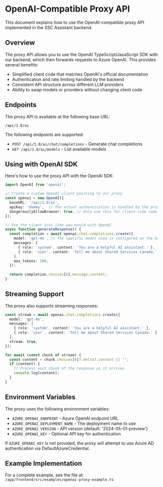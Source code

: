 # OpenAI-Compatible Proxy API

This document explains how to use the OpenAI-compatible proxy API implemented in the SSC Assistant backend.

## Overview

The proxy API allows you to use the OpenAI TypeScript/JavaScript SDK with our backend, which then forwards requests to Azure OpenAI. This provides several benefits:

- Simplified client code that matches OpenAI's official documentation
- Authentication and rate limiting handled by the backend
- Consistent API structure across different LLM providers
- Ability to swap models or providers without changing client code

## Endpoints

The proxy API is available at the following base URL:

```
/api/1.0/ai
```

The following endpoints are supported:

- `POST /api/1.0/ai/chat/completions` - Generate chat completions
- `GET /api/1.0/ai/models` - List available models

## Using with OpenAI SDK

Here's how to use the proxy API with the OpenAI SDK:

```typescript
import OpenAI from 'openai';

// Create a custom OpenAI client pointing to our proxy
const openai = new OpenAI({
  baseURL: '/api/1.0/ai',
  apiKey: 'dummy',  // The actual authentication is handled by the proxy
  dangerouslyAllowBrowser: true, // Only use this for client-side code
});

// Use the client just like you would with OpenAI
async function generateResponse() {
  const completion = await openai.chat.completions.create({
    model: 'gpt-4o', // The specific model used is configured on the backend
    messages: [
      { role: 'system', content: 'You are a helpful AI assistant.' },
      { role: 'user', content: 'Tell me about Shared Services Canada.' }
    ],
    max_tokens: 500,
  });
  
  return completion.choices[0].message.content;
}
```

## Streaming Support

The proxy also supports streaming responses:

```typescript
const stream = await openai.chat.completions.create({
  model: 'gpt-4o',
  messages: [
    { role: 'system', content: 'You are a helpful AI assistant.' },
    { role: 'user', content: 'Tell me about Shared Services Canada.' }
  ],
  stream: true,
});

for await (const chunk of stream) {
  const content = chunk.choices[0]?.delta?.content || '';
  if (content) {
    // Process each chunk of the response as it arrives
    console.log(content);
  }
}
```

## Environment Variables

The proxy uses the following environment variables:

- `AZURE_OPENAI_ENDPOINT` - Azure OpenAI endpoint URL
- `AZURE_OPENAI_DEPLOYMENT_NAME` - The deployment name to use
- `AZURE_OPENAI_VERSION` - API version (default: '2024-05-01-preview')
- `AZURE_OPENAI_KEY` - Optional API key for authentication

If `AZURE_OPENAI_KEY` is not provided, the proxy will attempt to use Azure AD authentication via DefaultAzureCredential.

## Example Implementation

For a complete example, see the file at:
`/app/frontend/src/examples/openai-proxy-example.ts`
